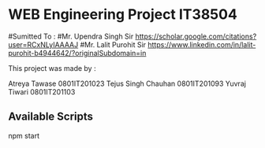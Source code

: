 # WEB Engineering Project IT38504

#Sumitted To : 
#Mr. Upendra Singh Sir https://scholar.google.com/citations?user=RCxNLyIAAAAJ
#Mr. Lalit Purohit Sir https://www.linkedin.com/in/lalit-purohit-b4944642/?originalSubdomain=in

This project was made by : 

Atreya Tawase 0801IT201023
Tejus Singh Chauhan 0801IT201093
Yuvraj Tiwari 0801IT201103

## Available Scripts
npm start

